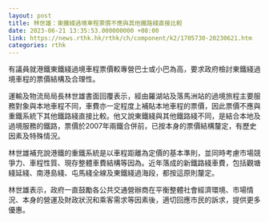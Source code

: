 ```yaml
---
layout: post
title: 林世雄：東鐵綫過境車程票價不應與其他鐵路綫直接比較
date: 2023-06-21 13:35:53.000000000 +08:00
link: https://news.rthk.hk/rthk/ch/component/k2/1705730-20230621.htm
categories: rthk
---
```


有議員就港鐵東鐵綫過境車程票價較專營巴士或小巴為高，要求政府檢討東鐵綫過境車程的票價結構及合理性。

運輸及物流局局長林世雄書面回覆表示，經由羅湖站及落馬洲站的過境旅程主要服務對象與本地車程不同，車費亦一定程度上補貼本地車程的票價，因此票價不應與重鐵系統下其他鐵路綫直接比較。他又說東鐵綫與其他鐵路綫不同，是結合本地及過境服務的鐵路，票價於2007年兩鐵合併前，已按本身的票價結構釐定，有歷史因素及特殊情況。

林世雄補充說港鐵的重鐵系統是以車程距離為定價的基本準則，並同時考慮市場競爭力、車程性質、現存整體車費結構等因為。近年落成的新鐵路綫車費，包括觀塘綫延綫、南港島綫、屯馬綫全線及東鐵綫過海段，都按這原則釐定。

林世雄表示，政府一直鼓勵各公共交通營辦商在平衡整體社會經濟環境、市場情況、本身的營運及財政狀況和乘客需求等因素後，適切回應市民的訴求，提供更多優惠。
